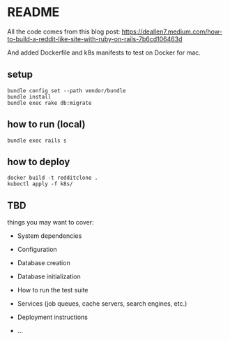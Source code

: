 # README

All the code comes from this blog post:
https://deallen7.medium.com/how-to-build-a-reddit-like-site-with-ruby-on-rails-7b6cd106463d


And added Dockerfile and k8s manifests to test on Docker for mac.

## setup

```
bundle config set --path vendor/bundle
bundle install 
bundle exec rake db:migrate
```

## how to run (local)

```
bundle exec rails s
```

## how to deploy 

```
docker build -t redditclone .
kubectl apply -f k8s/
```

## TBD

things you may want to cover:

* System dependencies

* Configuration

* Database creation

* Database initialization

* How to run the test suite

* Services (job queues, cache servers, search engines, etc.)

* Deployment instructions

* ...
